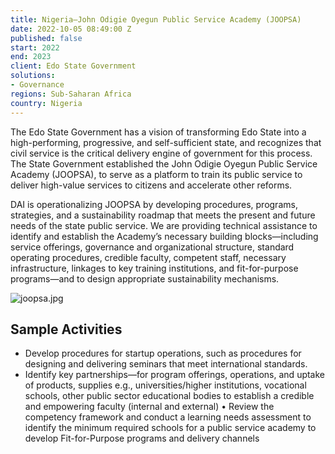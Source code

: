 ```yaml
---
title: Nigeria—John Odigie Oyegun Public Service Academy (JOOPSA)
date: 2022-10-05 08:49:00 Z
published: false
start: 2022
end: 2023
client: Edo State Government
solutions:
- Governance
regions: Sub-Saharan Africa
country: Nigeria
---
```


The Edo State Government has a vision of transforming Edo State into a high-performing, progressive, and self-sufficient state, and recognizes that civil service is the critical delivery engine of government for this process. The State Government established the John Odigie Oyegun Public Service Academy (JOOPSA), to serve as a platform to train its public service to deliver high-value services to citizens and accelerate other reforms.

DAI is operationalizing JOOPSA by developing procedures, programs, strategies, and a sustainability roadmap that meets the present and future needs of the state public service. We are providing technical assistance to identify and establish the Academy’s necessary building blocks—including service offerings, governance and organizational structure, standard operating procedures, credible faculty, competent staff, necessary infrastructure, linkages to key training institutions, and fit-for-purpose programs—and to design appropriate sustainability mechanisms.

![joopsa.jpg](/uploads/joopsa.jpg)

## Sample Activities

* Develop procedures for startup operations, such as procedures for designing and delivering seminars that meet international standards. 
* Identify key partnerships—for program offerings, operations, and uptake of products, supplies e.g., universities/higher institutions, vocational schools, other public sector educational bodies to establish a credible and empowering faculty (internal and external)
•	Review the competency framework and conduct a learning needs assessment to identify the minimum required schools for a public service academy to develop Fit-for-Purpose programs and delivery channels

